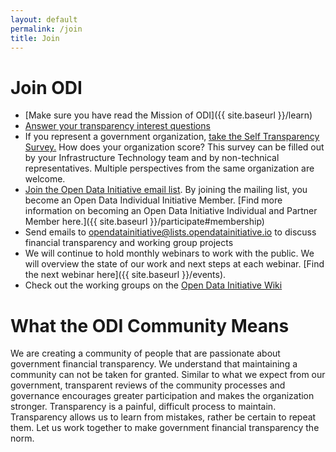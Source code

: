 ```yaml
---
layout: default
permalink: /join
title: Join
---
```


# Join ODI
* [Make sure you have read the Mission of ODI]({{ site.baseurl }}/learn)
* [Answer your transparency interest questions](https://www.surveymonkey.com/r/L9HS2S8)
* If you represent a government organization, [take the Self Transparency Survey.](https://www.surveymonkey.com/r/LSJSQLK) How does your organization score? This survey can be filled out by your Infrastructure Technology team and by non-technical representatives. Multiple perspectives from the same organization are welcome.
* [Join the Open Data Initiative email list](https://lists.opendatainitiative.io/mailman/listinfo/opendatainitiative). By joining the mailing list, you become an Open Data Individual Initiative Member. [Find more information on becoming an Open Data Initiative Individual and Partner Member here.]({{ site.baseurl }}/participate#membership)
* Send emails to [opendatainitiative@lists.opendatainitiative.io](mailto:opendatainitiative@lists.opendatainitiative.io) to discuss financial transparency and working group projects
* We will continue to hold monthly webinars to work with the public. We will overview the state of our work and next steps at each webinar. [Find the next webinar here]({{ site.baseurl }}/events).
* Check out the working groups on the [Open Data Initiative Wiki](http://wiki.opendatainitiative.io/)

# What the ODI Community Means
We are creating a community of people that are passionate about government financial transparency. We understand that maintaining a community can not be taken for granted. Similar to what we expect from our government, transparent reviews of the community processes and governance encourages greater participation and makes the organization stronger. Transparency is a painful, difficult process to maintain. Transparency allows us to learn from mistakes, rather be certain to repeat them. Let us work together to make government financial transparency the norm.
